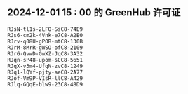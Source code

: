 ## 2024-12-01 15 : 00 的 GreenHub 许可证
```
RJsN-tl1s-2LFO-SsC8-74E9
RJs6-cm2k-4Vnk-e7C8-A2E0
RJrv-q08U-gPOB-mtC8-130B
RJrM-8MrR-gWSO-ofC8-2109
RJrG-QvwD-GwXZ-JqC8-3A32
RJqn-sP48-upom-sCC8-5651
RJqX-v3m4-UfqN-zvC8-1249
RJq1-lQYf-pjty-aeC8-2A77
RJof-Vm9P-VIsR-llC8-A429
RJlq-GQqE-blw9-23C8-4BD9
```
